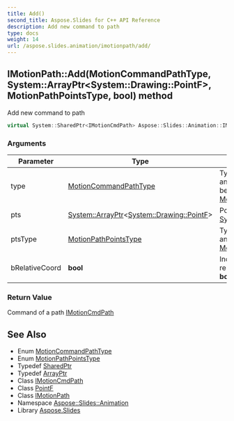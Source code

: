 ```yaml
---
title: Add()
second_title: Aspose.Slides for C++ API Reference
description: Add new command to path
type: docs
weight: 14
url: /aspose.slides.animation/imotionpath/add/
---
```

## IMotionPath::Add(MotionCommandPathType, System::ArrayPtr\<System::Drawing::PointF\>, MotionPathPointsType, bool) method


Add new command to path

```cpp
virtual System::SharedPtr<IMotionCmdPath> Aspose::Slides::Animation::IMotionPath::Add(MotionCommandPathType type, System::ArrayPtr<System::Drawing::PointF> pts, MotionPathPointsType ptsType, bool bRelativeCoord)=0
```


### Arguments

| Parameter | Type | Description |
| --- | --- | --- |
| type | [MotionCommandPathType](../../motioncommandpathtype/) | Type of command for animation motion effect behavior [MotionCommandPathType](../../motioncommandpathtype/) |
| pts | [System::ArrayPtr](../../../system/arrayptr/)\<[System::Drawing::PointF](../../../system.drawing/pointf/)\> | Points array [System::Drawing::PointF](../../../system.drawing/pointf/)[] |
| ptsType | [MotionPathPointsType](../../motionpathpointstype/) | Type of points in animation motion path [MotionPathPointsType](../../motionpathpointstype/) |
| bRelativeCoord | **bool** | Indicates whether to use relative coordinates or not **bool** |

### Return Value

Command of a path [IMotionCmdPath](../../imotioncmdpath/)

## See Also

* Enum [MotionCommandPathType](../../motioncommandpathtype/)
* Enum [MotionPathPointsType](../../motionpathpointstype/)
* Typedef [SharedPtr](../../../system/sharedptr/)
* Typedef [ArrayPtr](../../../system/arrayptr/)
* Class [IMotionCmdPath](../../imotioncmdpath/)
* Class [PointF](../../../system.drawing/pointf/)
* Class [IMotionPath](../)
* Namespace [Aspose::Slides::Animation](../../)
* Library [Aspose.Slides](../../../)